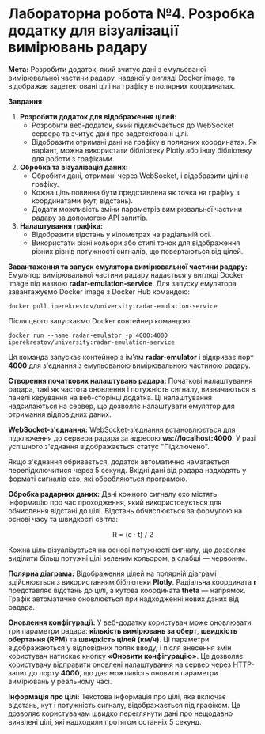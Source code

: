 <h1> <b> Лабораторна робота №4. Розробка додатку для візуалізації вимірювань радару </b> </h1>

<b>Мета:</b> Розробити додаток, який зчитує дані з емульованої вимірювальної частини радару, наданої у вигляді Docker image, та відображає задетектовані цілі на графіку в полярних координатах.

<p><b>Завдання</b></p>
<ol>
    <li><b>Розробити додаток для відображення цілей:</b>
        <ul>
            <li>Розробити веб-додаток, який підключається до WebSocket сервера та зчитує дані про задетектовані цілі.</li>
            <li>Відобразити отримані дані на графіку в полярних координатах. Як варіант, можна використати бібліотеку Plotly або іншу бібліотеку для роботи з графіками.</li>
        </ul>
    </li>
    <li><b>Обробка та візуалізація даних:</b>
        <ul>
            <li>Обробити дані, отримані через WebSocket, і відобразити цілі на графіку.</li>
            <li>Кожна ціль повинна бути представлена як точка на графіку з координатами (кут, відстань).</li>
            <li>Додати можливість зміни параметрів вимірювальної частини радару за допомогою API запитів.</li>
        </ul>
    </li>
    <li><b>Налаштування графіка:</b>
        <ul>
            <li>Відобразити відстань у кілометрах на радіальній осі.</li>
            <li>Використати різні кольори або стилі точок для відображення різних рівнів потужності сигналів, що повертаються від цілей.</li>
        </ul>
    </li>
</ol>
<p><b>Завантаження та запуск емулятора вимірювальної частини радару:</b> Емулятор вимірювальної частини радару надається у вигляді Docker image під назвою <b>radar-emulation-service</b>. Для запуску емулятора завантажуємо Docker image з Docker Hub командою:</p>
<pre><code>docker pull iperekrestov/university:radar-emulation-service</code></pre>
<p>Після цього запускаємо Docker контейнер командою:</p>
<pre><code>docker run --name radar-emulator -p 4000:4000 iperekrestov/university:radar-emulation-service</code></pre>
<p>Ця команда запускає контейнер з ім'ям <b>radar-emulator</b> і відкриває порт <b>4000</b> для з'єднання з емульованою вимірювальною частиною радару.</p>

<p><b>Створення початкових налаштувань радара:</b> Початкові налаштування радара, такі як частота оновлення і потужність сигналу, визначаються в панелі керування на веб-сторінці додатка. Ці налаштування надсилаються на сервер, що дозволяє налаштувати емулятор для отримання відповідних даних.</p>

<p><b>WebSocket-з'єднання:</b> WebSocket-з'єднання встановлюється для підключення до сервера радара за адресою <b>ws://localhost:4000</b>. У разі успішного з'єднання відображається статус "Підключено".</p>
<p>Якщо з'єднання обривається, додаток автоматично намагається перепідключитися через 5 секунд. Вхідні дані від радара надходять у форматі сигналів ехо, які обробляються програмою.</p>

<p><b>Обробка радарних даних:</b> Дані кожного сигналу ехо містять інформацію про час проходження, який використовується для обчислення відстані до цілі. Відстань обчислюється за формулою на основі часу та швидкості світла:</p>
<p align="center">R = (c ⋅ t) / 2</p>
<p>Кожна ціль візуалізується на основі потужності сигналу, що дозволяє виділити більш потужні цілі зеленим кольором, а слабші — червоним.</p>

<p><b>Полярна діаграма:</b> Відображення цілей на полярній діаграмі здійснюється з використанням бібліотеки <b>Plotly</b>. Радіальна координата <b>r</b> представляє відстань до цілі, а кутова координата <b>theta</b> — напрямок. Графік автоматично оновлюється при надходженні нових даних від радара.</p>

<p><b>Оновлення конфігурації:</b> У веб-додатку користувач може оновлювати три параметри радара: <b>кількість вимірювань за оберт</b>, <b>швидкість обертання (RPM)</b> та <b>швидкість цілей (км/ч)</b>. Ці параметри відображаються у відповідних полях вводу, і після внесення змін користувач натискає кнопку <b>«Оновити конфігурацію»</b>. Це дозволяє користувачу відправити оновлені налаштування на сервер через HTTP-запит до порту <b>4000</b>, що дає можливість оновити параметри вимірювань у реальному часі.</p>

<p><b>Інформація про цілі:</b> Текстова інформація про цілі, яка включає відстань, кут і потужність сигналу, відображається під графіком. Це дозволяє користувачам швидко переглянути дані про нещодавно виявлені цілі, які надходили протягом останніх 5 секунд.</p>





